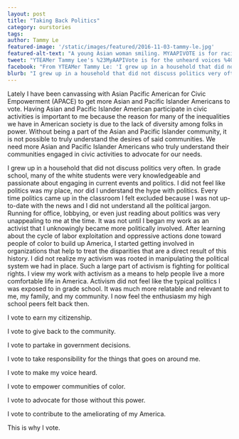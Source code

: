 ```yaml
---
layout: post
title: "Taking Back Politics"
category: ourstories
tags: 
author: Tammy Le
featured-image: '/static/images/featured/2016-11-03-tammy-le.jpg'
featured-alt-text: "A young Asian woman smiling. MYAAPIVOTE is for racial and gender justice is at the bottom of the image."
tweet: "YTEAMer Tammy Lee's %23MyAAPIVote is for the unheard voices %4018MillionRising"
facebook: "From YTEAMer Tammy Le: 'I grew up in a household that did not discuss politics very often. In grade school, many of the white students were very knowledgeable and passionate about engaging in current events and politics. I did not feel like politics was my place, nor did I understand the hype with politics.'"
blurb: "I grew up in a household that did not discuss politics very often. In grade school, many of the white students were very knowledgeable and passionate about engaging in current events and politics. I did not feel like politics was my place, nor did I understand the hype with politics."
---
```


Lately I have been canvassing with Asian Pacific American for Civic Empowerment (APACE) to get more Asian and Pacific Islander Americans to vote. Having Asian and Pacific Islander American participate in civic activities is important to me because the reason for many of the inequalities we have in American society is due to the lack of diversity among folks in power. Without being a part of the Asian and Pacific Islander community, it is not possible to truly understand the desires of said communities. We need more Asian and Pacific Islander Americans who truly understand their communities engaged in civic activities to advocate for our needs.

I grew up in a household that did not discuss politics very often. In grade school, many of the white students were very knowledgeable and passionate about engaging in current events and politics. I did not feel like politics was my place, nor did I understand the hype with politics. Every time politics came up in the classroom I felt excluded because I was not up-to-date with the news and I did not understand all the political jargon. Running for office, lobbying, or even just reading about politics was very unappealing to me at the time. It was not until I began my work as an activist that I unknowingly became more politically involved. After learning about the cycle of labor exploitation and oppressive actions done toward people of color to build up America, I started getting involved in organizations that help to treat the disparities that are a direct result of this history. I did not realize my activism was rooted in manipulating the political system we had in place. Such a large part of activism is fighting for political rights. I view my work with activism as a means to help people live a more comfortable life in America. Activism did not feel like the typical politics I was exposed to in grade school. It was much more relatable and relevant to me, my family, and my community. I now feel the enthusiasm my high school peers felt back then.

I vote to earn my citizenship.

I vote to give back to the community.

I vote to partake in government decisions.

I vote to take responsibility for the things that goes on around me.

I vote to make my voice heard.

I vote to empower communities of color.

I vote to advocate for those without this power.

I vote to contribute to the ameliorating of my America.

This is why I vote.